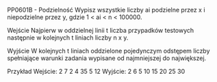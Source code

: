 PP0601B - Podzielność
Wypisz wszystkie liczby ai podzielne przez x i niepodzielne przez y, gdzie 1 < ai < n < 100000.

Wejście
Najpierw w oddzielnej linii t liczba przypadków testowych następnie w kolejnych t liniach liczby n x y.

Wyjście
W kolejnych t liniach oddzielone pojedynczym odstępem liczby spełniające warunki zadania wypisane od najmniejszej do największej.

Przykład
Wejście:
2 
7 2 4
35 5 12
Wyjście:
2 6 
5 10 15 20 25 30
